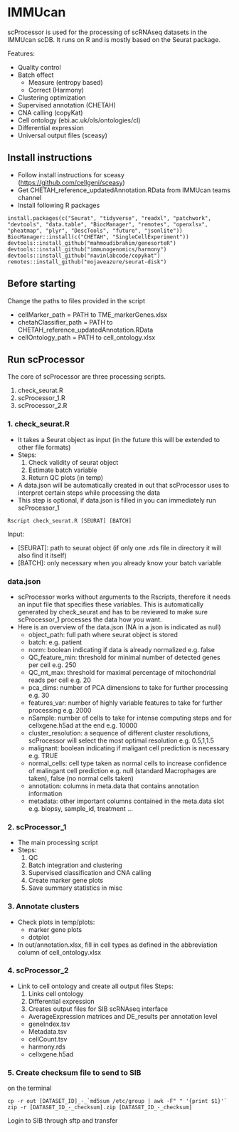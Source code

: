 # IMMUcan

scProcessor is used for the processing of scRNAseq datasets in the IMMUcan scDB. It runs on R and is mostly based on the Seurat package.

Features:
- Quality control
- Batch effect 
  - Measure (entropy based)
  - Correct (Harmony)
- Clustering optimization
- Supervised annotation (CHETAH)
- CNA calling (copyKat)
- Cell ontology (ebi.ac.uk/ols/ontologies/cl)
- Differential expression
- Universal output files (sceasy)


## Install instructions

- Follow install instructions for sceasy (https://github.com/cellgeni/sceasy)
- Get CHETAH_reference_updatedAnnotation.RData from IMMUcan teams channel
- Install following R packages
```
install.packages(c("Seurat", "tidyverse", "readxl", "patchwork", "devtools", "data.table", "BiocManager", "remotes", "openxlsx", "pheatmap", "plyr", "DescTools", "future", "jsonlite"))
BiocManager::install(c("CHETAH", "SingleCellExperiment"))
devtools::install_github("mahmoudibrahim/genesorteR") 
devtools::install_github("immunogenomics/harmony")
devtools::install_github("navinlabcode/copykat")
remotes::install_github("mojaveazure/seurat-disk")
```

## Before starting

Change the paths to files provided in the script
- cellMarker_path = PATH to TME_markerGenes.xlsx
- chetahClassifier_path = PATH to CHETAH_reference_updatedAnnotation.RData
- cellOntology_path = PATH to cell_ontology.xlsx

## Run scProcessor
The core of scProcessor are three processing scripts.

1. check_seurat.R
2. scProcessor_1.R
3. scProcessor_2.R

### 1. check_seurat.R

- It takes a Seurat object as input (in the future this will be extended to other file formats)
- Steps:
  1. Check validity of seurat object
  2. Estimate batch variable
  3. Return QC plots (in temp)
- A data.json will be automatically created in out that scProcessor uses to interpret certain steps while processing the data
- This step is optional, if data.json is filled in you can immediately run scProcessor_1

``` 
Rscript check_seurat.R [SEURAT] [BATCH]
```

Input:
- [SEURAT]: path to seurat object (if only one .rds file in directory it will also find it itself)
- [BATCH]: only necessary when you already know your batch variable

### data.json

- scProcessor works without arguments to the Rscripts, therefore it needs an input file that specifies these variables. This is automatically generated by check_seurat and has to be reviewed to make sure scProcessor_1 processes the data how you want.
- Here is an overview of the data.json (NA in a json is indicated as null)
  - object_path: full path where seurat object is stored
  - batch: e.g. patient
  - norm: boolean indicating if data is already normalized e.g. false
  - QC_feature_min: threshold for minimal number of detected genes per cell e.g. 250
  - QC_mt_max: threshold for maximal percentage of mitochondrial reads per cell e.g. 20
  - pca_dims: number of PCA dimensions to take for further processing e.g. 30
  - features_var: number of highly variable features to take for further processing e.g. 2000
  - nSample: number of cells to take for intense computing steps and for cellxgene.h5ad at the end e.g. 10000
  - cluster_resolution: a sequence of different cluster resolutions, scProcessor will select the most optimal resolution e.g. 0.5,1,1.5
  - malignant: boolean indicating if maligant cell prediction is necessary e.g. TRUE
  - normal_cells: cell type taken as normal cells to increase confidence of malingant cell prediction e.g. null (standard Macrophages are taken), false (no normal cells taken)
  - annotation: columns in meta.data that contains annotation information
  - metadata: other important columns contained in the meta.data slot e.g. biopsy, sample_id, treatment ...

### 2. scProcessor_1

- The main processing script
- Steps:
  1. QC
  2. Batch integration and clustering
  3. Supervised classification and CNA calling
  4. Create marker gene plots
  5. Save summary statistics in misc

### 3. Annotate clusters

- Check plots in temp/plots:
  - marker gene plots
  - dotplot
- In out/annotation.xlsx, fill in cell types as defined in the abbreviation column of cell_ontology.xlsx


### 4. scProcessor_2

- Link to cell ontology and create all output files
Steps:
  1. Links cell ontology
  2. Differential expression
  3. Creates output files for SIB scRNAseq interface
    - AverageExpression matrices and DE_results per annotation level
    - geneIndex.tsv
    - Metadata.tsv
    - cellCount.tsv
    - harmony.rds
    - cellxgene.h5ad

### 5. Create checksum file to send to SIB

on the terminal
```
cp -r out [DATASET_ID]_-_`md5sum /etc/group | awk -F" " '{print $1}'`
zip -r [DATASET_ID_-_checksum].zip [DATASET_ID_-_checksum]
```

Login to SIB through sftp and transfer
